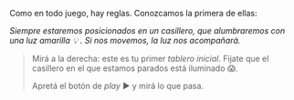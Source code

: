 <gs-toolbox toolbox-url="https://raw.githubusercontent.com/MumukiProject/mumuki-guia-gobstones-primeros-programas-kids/master/toolbox.xml"></gs-toolbox>

Como en todo juego, hay reglas. Conozcamos la primera de ellas:

_Siempre estaremos posicionados en un casillero, que alumbraremos con una luz amarilla :bulb: . Si nos movemos, la luz nos acompañará._

> Mirá a la derecha: este es tu primer _tablero inicial_. Fijate que el casillero en el que estamos parados está iluminado :scream:.
> 
> Apretá el botón de _play_ :arrow_forward: y mirá lo que pasa.
